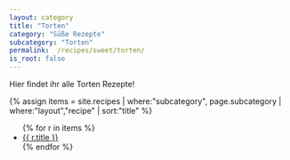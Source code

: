 ```yaml
---
layout: category
title: "Torten"
category: "Süße Rezepte"
subcategory: "Torten"
permalink:  /recipes/sweet/torten/
is_root: false
---
```


<p>Hier findet ihr alle Torten Rezepte!</p>

{% assign items = site.recipes
  | where:"subcategory", page.subcategory
  | where:"layout","recipe"
  | sort:"title" %}

<ul>
{% for r in items %}
  <li><a href="{{ r.url | relative_url }}">{{ r.title }}</a></li>
{% endfor %}
</ul>
